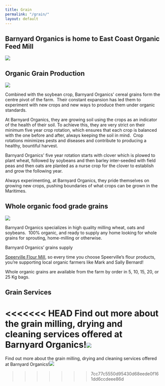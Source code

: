 ```yaml
---
title: Grain
permalink: "/grain/"
layout: default
---
```

## Barnyard Organics is home to East Coast Organic Feed Mill
![](/barnyard-organics/images/grain-feed-bag.jpg)

## Organic Grain Production
![](/barnyard-organics/images/grain-close-up-harvest-4.jpg)

Combined with the soybean crop, Barnyard Organics' cereal grains form the centre pivot of the farm.  Their constant expansion has led them to experiment with new crops and new ways to produce them under organic standards.

At Barnyard Organics, they are growing soil using the crops as an indicator of the health of their soil. To achieve this, they are very strict on their minimum five year crop rotation, which ensures that each crop is balanced with the one before and after, always keeping the soil in mind.  Crop rotations minimizes pests and diseases and contribute to producing a healthy, bountiful harvest.

Barnyard Organics' five year rotation starts with clover which is plowed to plant wheat, followed by soybeans and then barley inter-seeded with field peas and then oats are planted as a nurse crop for the clover to establish and grow the following year.

Always experimenting, at Barnyard Organics, they pride themselves on growing new crops, pushing boundaries of what crops can be grown in the Maritimes.

## Whole organic food grade grains
![](/barnyard-organics/images/grain-lucy-hands.jpg)

Barnyard Organics specializes in high quality milling wheat, oats and soybeans.  100% organic, and ready to supply any home looking for whole grains for sprouting, home-milling or otherwise.

Barnyard Organics’ grains supply

<a href="http://www.speervilleflourmill.ca">Speerville Flour Mill</a>, so every time you choose Speerville’s flour products, you’re supporting local organic farmers like Mark and Sally Bernard!

Whole organic grains are available from the farm by order in 5, 10, 15, 20, or 25 Kg bags.

## Grain Services

<<<<<<< HEAD
Find out more about the grain milling, drying and cleaning services offered at Barnyard Organics!![](/barnyard-organics/images/massey-ferguson-model.jpg)
=======
Find out more about the grain milling, drying and cleaning services offered at Barnyard Organics!![](/barnyard-organics/images/massey-ferguson-model.jpg)
>>>>>>> 7cc77c5550d95430d68eede0f161dd6ccdeee86d
